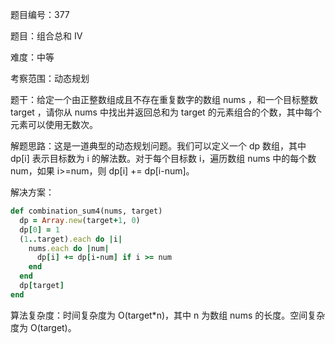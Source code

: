 题目编号：377

题目：组合总和 Ⅳ

难度：中等

考察范围：动态规划

题干：给定一个由正整数组成且不存在重复数字的数组 nums ，和一个目标整数 target ，请你从 nums 中找出并返回总和为 target 的元素组合的个数，其中每个元素可以使用无数次。

解题思路：这是一道典型的动态规划问题。我们可以定义一个 dp 数组，其中 dp[i] 表示目标数为 i 的解法数。对于每个目标数 i，遍历数组 nums 中的每个数 num，如果 i>=num，则 dp[i] += dp[i-num]。

解决方案：

```ruby
def combination_sum4(nums, target)
  dp = Array.new(target+1, 0)
  dp[0] = 1
  (1..target).each do |i|
    nums.each do |num|
      dp[i] += dp[i-num] if i >= num
    end
  end
  dp[target]
end
```

算法复杂度：时间复杂度为 O(target*n)，其中 n 为数组 nums 的长度。空间复杂度为 O(target)。